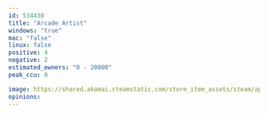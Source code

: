 ```yaml
---
id: 534430
title: "Arcade Artist"
windows: "true"
mac: "false"
linux: false
positive: 4
negative: 2
estimated_owners: "0 - 20000"
peak_ccu: 0

image: https://shared.akamai.steamstatic.com/store_item_assets/steam/apps/534430/header.jpg?t=1511637097
opinions:
---
```


